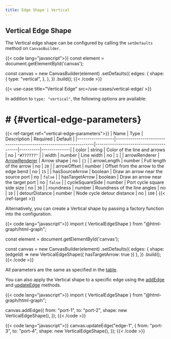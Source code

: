 ```yaml
---
title: Edge Shape | Vertical
---
```


## Vertical Edge Shape

The Vertical edge shape can be configured by calling the `setDefaults` method on `CanvasBuilder`.

{{< code lang="javascript">}}
const element = document.getElementById('canvas');

const canvas = new CanvasBuilder(element)
  .setDefaults({
    edges: {
      shape: {
        type: "vertical",
      },
    },
  })
  .build();
{{< /code >}}

{{< use-case title="Vertical Edge" src=/use-cases/vertical-edge/ >}}

In addition to `type: "vertical"`, the following options are available:

# # {#vertical-edge-parameters}

{{< ref-target ref="vertical-edge-parameters">}}
| Name             | Type                                                              | Description                            | Required | Default      |
|------------------|-------------------------------------------------------------------|----------------------------------------|----------|--------------|
| color            | string                                                            | Color of the line and arrows           | no       | `"#777777"`  |
| width            | number                                                            | Line width                             | no       | `1`          |
| arrowRenderer    | <a target="_blank" href="/arrows-customization">ArrowRenderer</a> | Arrow shape                            | no       | `{}`         |
| arrowLength      | number                                                            | Full length of the arrow               | no       | `20`         |
| arrowOffset      | number                                                            | Offset from the arrow to the edge bend | no       | `15`         |
| hasSourceArrow   | boolean                                                           | Draw an arrow near the source port     | no       | `false`      |
| hasTargetArrow   | boolean                                                           | Draw an arrow near the target port     | no       | `false`      |
| cycleSquareSide  | number                                                            | Port cycle square side size            | no       | `30`         |
| roundness        | number                                                            | Roundness of the line angles           | no       | `10`         |
| detourDistance   | number                                                            | Node cycle detour distance             | no       | `100`        |
{{< /ref-target >}}

Alternatively, you can create a Vertical shape by passing a factory function into the configuration.

{{< code lang="javascript">}}
import { VerticalEdgeShape } from "@html-graph/html-graph";

const element = document.getElementById('canvas');

const canvas = new CanvasBuilder(element)
  .setDefaults({
    edges: {
      shape: (edgeId) => new VerticalEdgeShape({ hasTargetArrow: true })
    },
  })
  .build();
{{< /code >}}

All parameters are the same as specified in the [table](#vertical-edge-parameters).

You can also apply the Vertical shape to a specific edge using the
[addEdge](/canvas/#add-edge) and [updateEdge](/canvas/#update-edge) methods.

{{< code lang="javascript">}}
import { VerticalEdgeShape } from "@html-graph/html-graph";

canvas.addEdge({
  from: "port-1",
  to: "port-2",
  shape: new VerticalEdgeShape(),
});
{{< /code >}}

{{< code lang="javascript">}}
canvas.updateEdge("edge-1", {
  from: "port-3",
  to: "port-4",
  shape: new VerticalEdgeShape(),
});
{{< /code >}}
